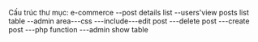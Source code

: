 Cấu trúc thư mục:
e-commerce  --post details list 
            --users'view posts list table
            --admin area---css
                        ---include---edit post
                                  ---delete post
                                  ---create post
                                  ---php function
                                  ---admin show table
